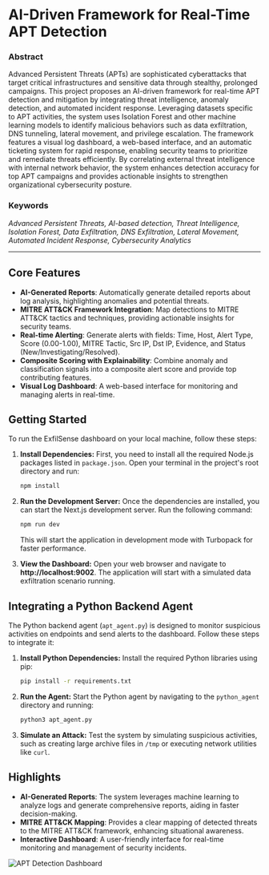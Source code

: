 # AI-Driven Framework for Real-Time APT Detection

### Abstract

Advanced Persistent Threats (APTs) are sophisticated cyberattacks that target critical infrastructures and sensitive data through stealthy, prolonged campaigns. This project proposes an AI-driven framework for real-time APT detection and mitigation by integrating threat intelligence, anomaly detection, and automated incident response. Leveraging datasets specific to APT activities, the system uses Isolation Forest and other machine learning models to identify malicious behaviors such as data exfiltration, DNS tunneling, lateral movement, and privilege escalation. The framework features a visual log dashboard, a web-based interface, and an automatic ticketing system for rapid response, enabling security teams to prioritize and remediate threats efficiently. By correlating external threat intelligence with internal network behavior, the system enhances detection accuracy for top APT campaigns and provides actionable insights to strengthen organizational cybersecurity posture.

### Keywords

*Advanced Persistent Threats, AI-based detection, Threat Intelligence, Isolation Forest, Data Exfiltration, DNS Exfiltration, Lateral Movement, Automated Incident Response, Cybersecurity Analytics*

---

## Core Features

- **AI-Generated Reports**: Automatically generate detailed reports about log analysis, highlighting anomalies and potential threats.
- **MITRE ATT&CK Framework Integration**: Map detections to MITRE ATT&CK tactics and techniques, providing actionable insights for security teams.
- **Real-time Alerting**: Generate alerts with fields: Time, Host, Alert Type, Score (0.00-1.00), MITRE Tactic, Src IP, Dst IP, Evidence, and Status (New/Investigating/Resolved).
- **Composite Scoring with Explainability**: Combine anomaly and classification signals into a composite alert score and provide top contributing features.
- **Visual Log Dashboard**: A web-based interface for monitoring and managing alerts in real-time.

## Getting Started

To run the ExfilSense dashboard on your local machine, follow these steps:

1. **Install Dependencies:**
   First, you need to install all the required Node.js packages listed in `package.json`. Open your terminal in the project's root directory and run:
   ```bash
   npm install
   ```

2. **Run the Development Server:**
   Once the dependencies are installed, you can start the Next.js development server. Run the following command:
   ```bash
   npm run dev
   ```
   This will start the application in development mode with Turbopack for faster performance.

3. **View the Dashboard:**
   Open your web browser and navigate to **http://localhost:9002**. The application will start with a simulated data exfiltration scenario running.

## Integrating a Python Backend Agent

The Python backend agent (`apt_agent.py`) is designed to monitor suspicious activities on endpoints and send alerts to the dashboard. Follow these steps to integrate it:

1. **Install Python Dependencies:**
   Install the required Python libraries using pip:
   ```bash
   pip install -r requirements.txt
   ```

2. **Run the Agent:**
   Start the Python agent by navigating to the `python_agent` directory and running:
   ```bash
   python3 apt_agent.py
   ```

3. **Simulate an Attack:**
   Test the system by simulating suspicious activities, such as creating large archive files in `/tmp` or executing network utilities like `curl`.

## Highlights

- **AI-Generated Reports**: The system leverages machine learning to analyze logs and generate comprehensive reports, aiding in faster decision-making.
- **MITRE ATT&CK Mapping**: Provides a clear mapping of detected threats to the MITRE ATT&CK framework, enhancing situational awareness.
- **Interactive Dashboard**: A user-friendly interface for real-time monitoring and management of security incidents.

![APT Detection Dashboard](python_agent/images/1.png)
